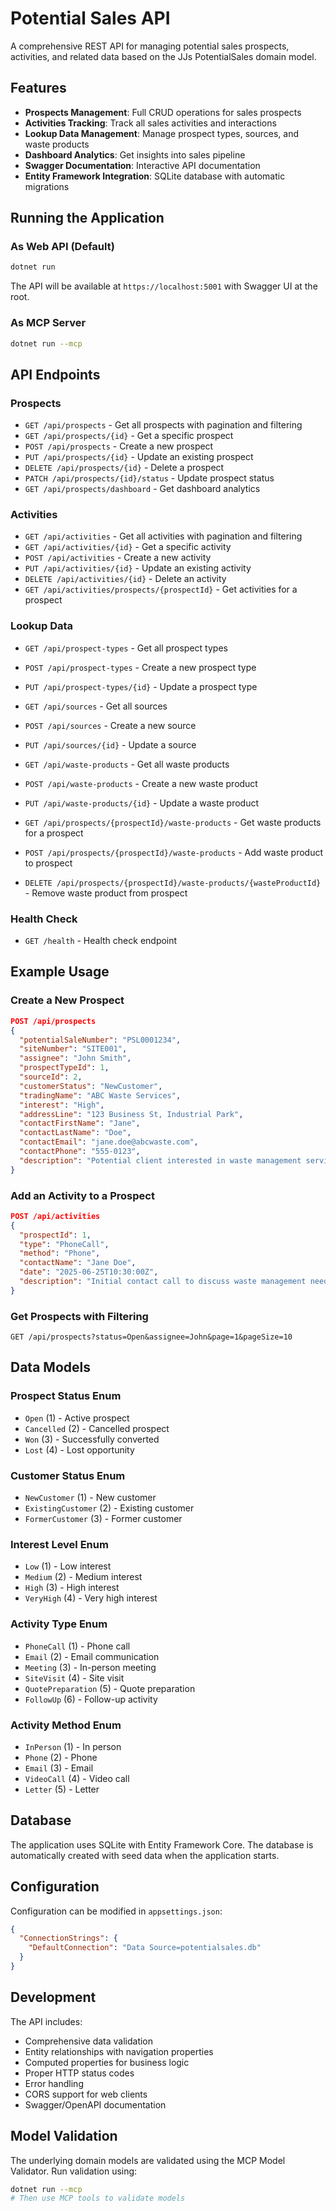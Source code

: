 # Potential Sales API

A comprehensive REST API for managing potential sales prospects, activities, and related data based on the JJs PotentialSales domain model.

## Features

- **Prospects Management**: Full CRUD operations for sales prospects
- **Activities Tracking**: Track all sales activities and interactions
- **Lookup Data Management**: Manage prospect types, sources, and waste products
- **Dashboard Analytics**: Get insights into sales pipeline
- **Swagger Documentation**: Interactive API documentation
- **Entity Framework Integration**: SQLite database with automatic migrations

## Running the Application

### As Web API (Default)
```bash
dotnet run
```
The API will be available at `https://localhost:5001` with Swagger UI at the root.

### As MCP Server
```bash
dotnet run --mcp
```

## API Endpoints

### Prospects
- `GET /api/prospects` - Get all prospects with pagination and filtering
- `GET /api/prospects/{id}` - Get a specific prospect
- `POST /api/prospects` - Create a new prospect
- `PUT /api/prospects/{id}` - Update an existing prospect
- `DELETE /api/prospects/{id}` - Delete a prospect
- `PATCH /api/prospects/{id}/status` - Update prospect status
- `GET /api/prospects/dashboard` - Get dashboard analytics

### Activities
- `GET /api/activities` - Get all activities with pagination and filtering
- `GET /api/activities/{id}` - Get a specific activity
- `POST /api/activities` - Create a new activity
- `PUT /api/activities/{id}` - Update an existing activity
- `DELETE /api/activities/{id}` - Delete an activity
- `GET /api/activities/prospects/{prospectId}` - Get activities for a prospect

### Lookup Data
- `GET /api/prospect-types` - Get all prospect types
- `POST /api/prospect-types` - Create a new prospect type
- `PUT /api/prospect-types/{id}` - Update a prospect type

- `GET /api/sources` - Get all sources
- `POST /api/sources` - Create a new source
- `PUT /api/sources/{id}` - Update a source

- `GET /api/waste-products` - Get all waste products
- `POST /api/waste-products` - Create a new waste product
- `PUT /api/waste-products/{id}` - Update a waste product

- `GET /api/prospects/{prospectId}/waste-products` - Get waste products for a prospect
- `POST /api/prospects/{prospectId}/waste-products` - Add waste product to prospect
- `DELETE /api/prospects/{prospectId}/waste-products/{wasteProductId}` - Remove waste product from prospect

### Health Check
- `GET /health` - Health check endpoint

## Example Usage

### Create a New Prospect
```json
POST /api/prospects
{
  "potentialSaleNumber": "PSL0001234",
  "siteNumber": "SITE001",
  "assignee": "John Smith",
  "prospectTypeId": 1,
  "sourceId": 2,
  "customerStatus": "NewCustomer",
  "tradingName": "ABC Waste Services",
  "interest": "High",
  "addressLine": "123 Business St, Industrial Park",
  "contactFirstName": "Jane",
  "contactLastName": "Doe",
  "contactEmail": "jane.doe@abcwaste.com",
  "contactPhone": "555-0123",
  "description": "Potential client interested in waste management services"
}
```

### Add an Activity to a Prospect
```json
POST /api/activities
{
  "prospectId": 1,
  "type": "PhoneCall",
  "method": "Phone",
  "contactName": "Jane Doe",
  "date": "2025-06-25T10:30:00Z",
  "description": "Initial contact call to discuss waste management needs"
}
```

### Get Prospects with Filtering
```
GET /api/prospects?status=Open&assignee=John&page=1&pageSize=10
```

## Data Models

### Prospect Status Enum
- `Open` (1) - Active prospect
- `Cancelled` (2) - Cancelled prospect
- `Won` (3) - Successfully converted
- `Lost` (4) - Lost opportunity

### Customer Status Enum
- `NewCustomer` (1) - New customer
- `ExistingCustomer` (2) - Existing customer
- `FormerCustomer` (3) - Former customer

### Interest Level Enum
- `Low` (1) - Low interest
- `Medium` (2) - Medium interest
- `High` (3) - High interest
- `VeryHigh` (4) - Very high interest

### Activity Type Enum
- `PhoneCall` (1) - Phone call
- `Email` (2) - Email communication
- `Meeting` (3) - In-person meeting
- `SiteVisit` (4) - Site visit
- `QuotePreparation` (5) - Quote preparation
- `FollowUp` (6) - Follow-up activity

### Activity Method Enum
- `InPerson` (1) - In person
- `Phone` (2) - Phone
- `Email` (3) - Email
- `VideoCall` (4) - Video call
- `Letter` (5) - Letter

## Database

The application uses SQLite with Entity Framework Core. The database is automatically created with seed data when the application starts.

## Configuration

Configuration can be modified in `appsettings.json`:

```json
{
  "ConnectionStrings": {
    "DefaultConnection": "Data Source=potentialsales.db"
  }
}
```

## Development

The API includes:
- Comprehensive data validation
- Entity relationships with navigation properties
- Computed properties for business logic
- Proper HTTP status codes
- Error handling
- CORS support for web clients
- Swagger/OpenAPI documentation

## Model Validation

The underlying domain models are validated using the MCP Model Validator. Run validation using:

```bash
dotnet run --mcp
# Then use MCP tools to validate models
```
